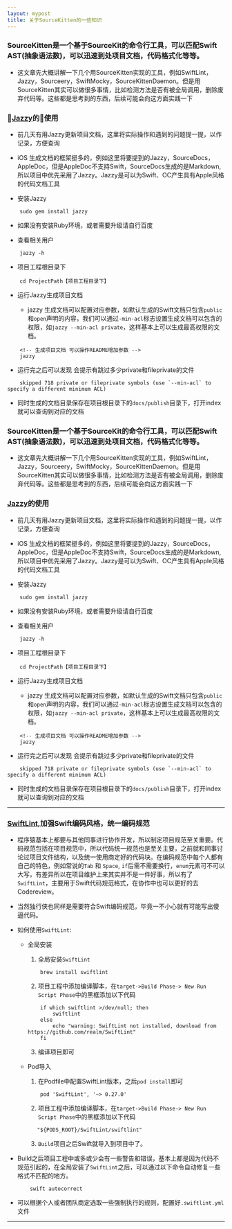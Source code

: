 ```yaml
---
layout: mypost
title: 关于SourceKitten的一些知识
---
```


### SourceKitten是一个基于SourceKit的命令行工具，可以匹配Swift AST(抽象语法数)，可以迅速到处项目文档，代码格式化等等。

+ 这文章先大概讲解一下几个用SourceKitten实现的工具，例如SwiftLint，Jazzy，Sourceery，SwiftMocky，SourceKittenDaemon。但是用SourceKitten其实可以做很多事情，比如检测方法是否有被全局调用，删除废弃代码等。这些都是思考到的东西，后续可能会向这方面实践一下

### [Jazzy](https://github.com/realm/jazzy)的使用

+ 前几天有用Jazzy更新项目文档，这里将实际操作和遇到的问题提一提，以作记录，方便查询

+ iOS 生成文档的框架挺多的，例如这里将要提到的Jazzy，SourceDocs，AppleDoc，但是AppleDoc不支持Swift，SourceDocs生成的是Markdown,所以项目中优先采用了Jazzy。Jazzy是可以为Swift、OC产生具有Apple风格的代码文档工具

+ 安装Jazzy

```
    sudo gem install jazzy
```

+ 如果没有安装Ruby环境，或者需要升级请自行百度

+ 查看相关用户  

```
    jazzy -h
```

+ 项目工程根目录下
```
    cd ProjectPath【项目工程目录下】
```

+ 运行Jazzy生成项目文档

    - jazzy 生成文档可以配置对应参数，如默认生成的Swift文档只包含```public```和```open```声明的内容，我们可以通过```-min-acl```标志设置生成文档可以包含的权限，如```jazzy --min-acl private```，这样基本上可以生成最高权限的文档。

```
    <!-- 生成项目文档 可以操作README增加参数 -->
    jazzy 
```

+ 运行完之后可以发现 会提示有跳过多少private和fileprivate的文件
```
    skipped 718 private or fileprivate symbols (use `--min-acl` to specify a different minimum ACL)
```

+ 同时生成的文档目录保存在项目根目录下的```docs/publish```目录下，打开index就可以查询到对应的文档



### SourceKitten是一个基于SourceKit的命令行工具，可以匹配Swift AST(抽象语法数)，可以迅速到处项目文档，代码格式化等等。

+ 这文章先大概讲解一下几个用SourceKitten实现的工具，例如SwiftLint，Jazzy，Sourceery，SwiftMocky，SourceKittenDaemon。但是用SourceKitten其实可以做很多事情，比如检测方法是否有被全局调用，删除废弃代码等。这些都是思考到的东西，后续可能会向这方面实践一下

### [Jazzy](https://github.com/realm/jazzy)的使用

+ 前几天有用Jazzy更新项目文档，这里将实际操作和遇到的问题提一提，以作记录，方便查询

+ iOS 生成文档的框架挺多的，例如这里将要提到的Jazzy，SourceDocs，AppleDoc，但是AppleDoc不支持Swift，SourceDocs生成的是Markdown,所以项目中优先采用了Jazzy。Jazzy是可以为Swift、OC产生具有Apple风格的代码文档工具

+ 安装Jazzy

```
    sudo gem install jazzy
```

+ 如果没有安装Ruby环境，或者需要升级请自行百度

+ 查看相关用户  

```
    jazzy -h
```

+ 项目工程根目录下
```
    cd ProjectPath【项目工程目录下】
```

+ 运行Jazzy生成项目文档

    - jazzy 生成文档可以配置对应参数，如默认生成的Swift文档只包含```public```和```open```声明的内容，我们可以通过```-min-acl```标志设置生成文档可以包含的权限，如```jazzy --min-acl private```，这样基本上可以生成最高权限的文档。

```
    <!-- 生成项目文档 可以操作README增加参数 -->
    jazzy 
```

+ 运行完之后可以发现 会提示有跳过多少private和fileprivate的文件
```
    skipped 718 private or fileprivate symbols (use `--min-acl` to specify a different minimum ACL)
```

+ 同时生成的文档目录保存在项目根目录下的```docs/publish```目录下，打开index就可以查询到对应的文档


* * *


### [SwiftLint](https://github.com/realm/SwiftLint),加强Swift编码风格，统一编码规范

+ 程序猿基本上都要与其他同事进行协作开发，所以制定项目规范至关重要。代码规范包括在项目规范中，所以代码统一规范也是至关主要，之前就和同事讨论过项目文件结构，以及统一使用商定好的代码块。在编码规范中每个人都有自己的特色，例如常说的`Tab` 和 `Space`, `if`后需不需要换行，`enum`元素可不可以大写，有差异所以在项目维护上来其实并不是一件好事，所以有了`SwiftLint`，主要用于Swift代码规范格式，在协作中也可以更好的去Codereview。

+ 当然独行侠也同样是需要符合Swift编码规范，毕竟一不小心就有可能写出傻逼代码。

+ 如何使用`SwiftLint`:
    
   - 全局安装
    
        1. 全局安装`SwiftLint`
        
        ```
            brew install swiftlint
        ```
        
        2. 项目工程中添加编译脚本，在`target->Build Phase-> New Run Script Phase`中的黑框添加以下代码
    
        ```
            if which swiftlint >/dev/null; then
                swiftlint
            else
                echo "warning: SwiftLint not installed, download from https://github.com/realm/SwiftLint"
            fi
        ```
        3. 编译项目即可


    - Pod导入
         
         1. 在Podfile中配置SwiftLint版本，之后`pod install`即可
         
        ```
            pod 'SwiftLint', '~> 0.27.0'
        ```
        2. 项目工程中添加编译脚本，在`target->Build Phase-> New Run Script Phase`中的黑框添加以下代码
        ```
           "${PODS_ROOT}/SwiftLint/swiftlint"
        ```
        3. `Build`项目之后Swift就导入到项目中了。
        
+ Build之后项目工程中或多或少会有一些警告和错误，基本上都是因为代码不规范引起的，在全局安装了`SwiftLint`之后，可以通过以下命令自动修复一些格式不匹配的地方。
    
    ```
        swift autocorrect
    ```
     
+ 可以根据个人或者团队商定选取一些强制执行的规则，配置好`.swiftlint.yml`文件

* * *


